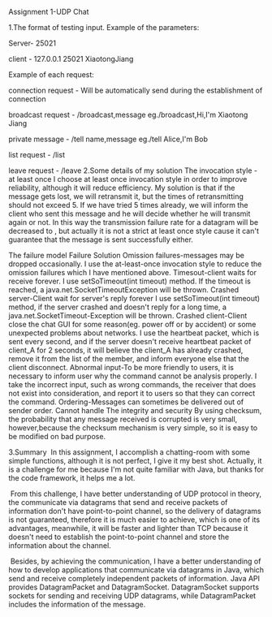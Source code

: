 Assignment 1-UDP Chat

1.The format of testing input.
Example of the parameters: 

Server- 25021 

client - 127.0.0.1 25021 XiaotongJiang 

Example of each request:

connection request - Will be automatically send during the establishment of connection 

broadcast request  - /broadcast,message  eg./broadcast,Hi,I'm Xiaotong Jiang 

private message  - /tell name,message  eg./tell Alice,I'm Bob 

list request - /list 

leave request  - /leave
2.Some details of my solution
The invocation style	- at least once
I choose at least once invocation style in order to improve reliability, although it will reduce efficiency. My solution is that if the message gets lost, we will retransmit it, but the times of retransmitting should not exceed 5. If we have tried 5 times already, we will inform the client who sent this message and he will decide whether he will transmit again or not. In this way the transmission failure rate for a datagram will be decreased to ​, but actually it is not a strict at least once style cause it can't guarantee that the message is sent successfully either.

The failure model
Failure	Solution
Omission failures-messages may be dropped occasionally.	I use the at-least-once invocation style to reduce the omission failures which I have mentioned above.
Timesout-client waits for receive forever.	I use setSoTimeout(int timeout) method. If the timeout is reached, a java.net.SocketTimeoutException will be thrown.
Crashed server-Client wait for server's reply forever	I use setSoTimeout(int timeout) method, if the server crashed and doesn't reply for a long time, a java.net.SocketTimeout-Exception will be thrown.
Crashed client-Client close the chat GUI for some reason(eg. power off or by accident)  or some unexpected problems about networks.	I use the heartbeat packet, which is sent every second, and if the server doesn't receive heartbeat packet of client_A for 2 seconds, it will believe the client_A has already crashed, remove it from the list of the member, and inform everyone else that the client disconnect.
Abnormal input-To be more friendly to users, it is necessary to inform user why the command cannot be analysis properly.	I take the incorrect input, such as wrong commands, the receiver that does not exist into consideration, and report it to users so that they can correct the command.
Ordering-Messages can sometimes be delivered out of sender order.	Cannot handle
The integrity and security
By using checksum, the probability that any message received is corrupted is very small, however,because the checksum mechanism is very simple, so it is easy to be modified on bad purpose.

3.Summary
​	In this assignment, I accomplish a chatting-room with some simple functions, although it is not perfect, I give it my best shot. Actually, it is a challenge for me because I'm not quite familiar with Java, but thanks for the code framework, it helps me a lot. 

​	 From this challenge, I have better understanding of UDP protocol in theory, the communicate via datagrams that send and receive packets of information don't have point-to-point channel, so the delivery of datagrams is not guaranteed, therefore it is much easier to achieve, which is one of its advantages, meanwhile, it will be faster and lighter than TCP because it doesn't need to establish the point-to-point channel and store the information about the channel.

​	Besides, by achieving the communication, I have a better understanding of how to develop applications that communicate via datagrams in Java, which send and receive completely independent packets of information. Java API provides DatagramPacket and DatagramSocket. DatagramSocket supports sockets for sending and receiving UDP datagrams, while DatagramPacket includes the information of the message.

